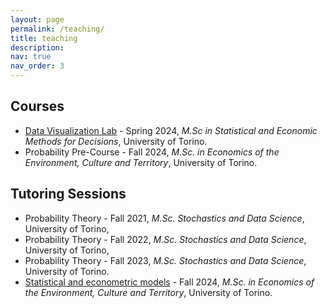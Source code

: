 ```yaml
---
layout: page
permalink: /teaching/
title: teaching
description:
nav: true
nav_order: 3
---
```


## Courses

- [Data Visualization Lab](https://www.didattica-est.unito.it/do/corsi.pl/Show?_id=fj0y) - Spring 2024, _M.Sc in Statistical and Economic Methods for Decisions_, University of Torino.
- Probability Pre-Course - Fall 2024, _M.Sc. in Economics of the Environment, Culture and Territory_, University of Torino.

## Tutoring Sessions

- Probability Theory - Fall 2021, _M.Sc. Stochastics and Data Science_, University of Torino,
- Probability Theory - Fall 2022, _M.Sc. Stochastics and Data Science_, University of Torino,
- Probability Theory - Fall 2023, _M.Sc. Stochastics and Data Science_, University of Torino.
- [Statistical and econometric models](https://www.didattica-est.unito.it/do/corsi.pl/Show?_id=qlf6) - Fall 2024, _M.Sc. in Economics of the Environment, Culture and Territory_, University of Torino.
